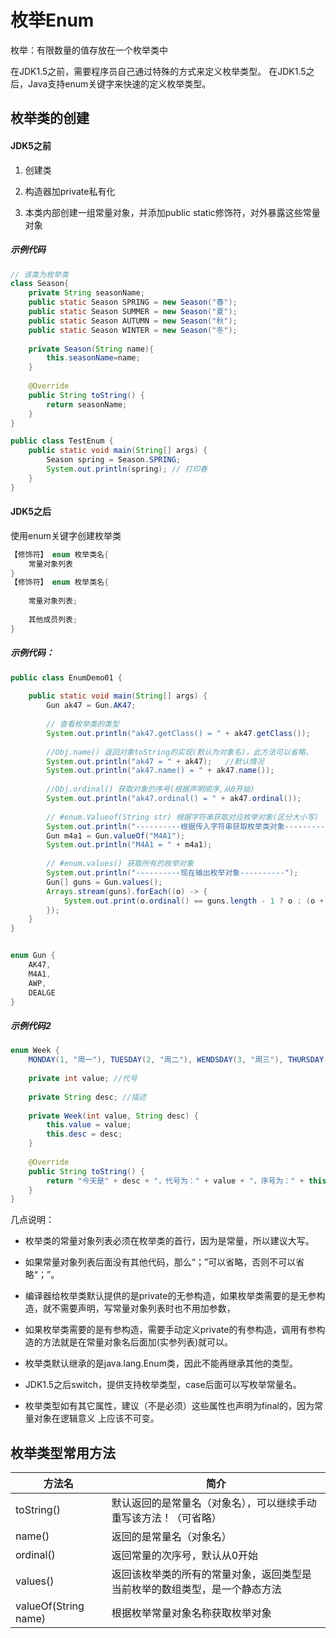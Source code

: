 # 枚举Enum

枚举：有限数量的值存放在一个枚举类中

在JDK1.5之前，需要程序员自己通过特殊的方式来定义枚举类型。
在JDK1.5之后，Java支持enum关键字来快速的定义枚举类型。

## 枚举类的创建

#### JDK5之前

1.  创建类

2.  构造器加private私有化

3.  本类内部创建一组常量对象，并添加public static修饰符，对外暴露这些常量对象

##### 示例代码

```java
// 该类为枚举类
class Season{
    private String seasonName;
    public static Season SPRING = new Season("春");
    public static Season SUMMER = new Season("夏");
    public static Season AUTUMN = new Season("秋");
    public static Season WINTER = new Season("冬");
    
    private Season(String name){
        this.seasonName=name;
    }
    
    @Override
    public String toString() {
        return seasonName;
    }
}

public class TestEnum {
    public static void main(String[] args) {
        Season spring = Season.SPRING;
        System.out.println(spring); // 打印春
    }
}
```

#### JDK5之后

使用enum关键字创建枚举类

```java
【修饰符】 enum 枚举类名{
    常量对象列表
}
【修饰符】 enum 枚举类名{
    
    常量对象列表;
    
    其他成员列表;
}
```

##### 示例代码：

```java
public class EnumDemo01 {
	
	public static void main(String[] args) {
		Gun ak47 = Gun.AK47;
		
		// 查看枚举类的类型
		System.out.println("ak47.getClass() = " + ak47.getClass());
		
		//Obj.name() 返回对象toString的实现(默认为对象名)，此方法可以省略。
		System.out.println("ak47 = " + ak47);   //默认情况
		System.out.println("ak47.name() = " + ak47.name());
		
		//Obj.ordinal() 获取对象的序号(根据声明顺序,从0开始)
		System.out.println("ak47.ordinal() = " + ak47.ordinal());
		
		// #enum.Valueof(String str) 根据字符串获取对应枚举对象(区分大小写)
		System.out.println("----------根据传入字符串获取枚举类对象----------");
		Gun m4a1 = Gun.valueOf("M4A1");
		System.out.println("M4A1 = " + m4a1);
		
		// #enum.values() 获取所有的枚举对象
		System.out.println("----------现在输出枚举对象----------");
		Gun[] guns = Gun.values();
		Arrays.stream(guns).forEach((o) -> {
			System.out.print(o.ordinal() == guns.length - 1 ? o : (o + " | "));
		});
	}
}


enum Gun {
	AK47,
	M4A1,
	AWP,
	DEALGE
}
```

##### 示例代码2

```java
enum Week {
	MONDAY(1, "周一"), TUESDAY(2, "周二"), WENDSDAY(3, "周三"), THURSDAY(4, "周四"), FRIDAY(5, "周五"), SATUDAY(6, "周六"), SUNDAY(7, "周天");
	
	private int value; //代号
	
	private String desc; //描述
	
	private Week(int value, String desc) {
		this.value = value;
		this.desc = desc;
	}
	
	@Override
	public String toString() {
		return "今天是" + desc + "，代号为：" + value + "，序号为：" + this.ordinal();
	}
}
```

几点说明：

-   枚举类的常量对象列表必须在枚举类的首行，因为是常量，所以建议大写。

-   如果常量对象列表后面没有其他代码，那么“；”可以省略，否则不可以省略“；”。

-   编译器给枚举类默认提供的是private的无参构造，如果枚举类需要的是无参构造，就不需要声明，写常量对象列表时也不用加参数，

-   如果枚举类需要的是有参构造，需要手动定义private的有参构造，调用有参构造的方法就是在常量对象名后面加(实参列表)就可以。

-   枚举类默认继承的是java.lang.Enum类，因此不能再继承其他的类型。

-   JDK1.5之后switch，提供支持枚举类型，case后面可以写枚举常量名。

-   枚举类型如有其它属性，建议（不是必须）这些属性也声明为final的，因为常量对象在逻辑意义
    上应该不可变。

    

## 枚举类型常用方法

| 方法名 | 简介 |
| ------ | ---- |
|toString()| 默认返回的是常量名（对象名），可以继续手动重写该方法！（可省略）|
|name()|返回的是常量名（对象名） |
|ordinal()|返回常量的次序号，默认从0开始|
|values()|返回该枚举类的所有的常量对象，返回类型是当前枚举的数组类型，是一个静态方法|
|valueOf(String name)|根据枚举常量对象名称获取枚举对象|